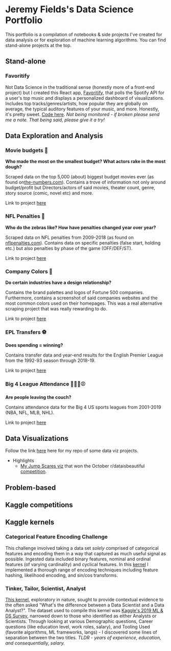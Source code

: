 # Jeremy Fields's Data Science Portfolio

This portfolio is a compilation of notebooks & side projects I've created for data analysis or for exploration of machine learning algorithms. You can find stand-alone projects at the top.

## Stand-alone 

### Favoritify
Not Data Science in the traditional sense (honestly more of a front-end project) but I created this React app, [Favoritify](https://favoritify.herokuapp.com/), that polls the Spotify API for a user's top music and displays a personalized dashboard of visualizations. Includes top tracks/genres/artists, how popular they are globally on average, the typical auditory features of your music, and more. Honestly, it's pretty sweet. [Code here](https://github.com/delafields/Favoritify). *Not being monitored - if broken please send me a note. That being said, please give it a try!*

## Data Exploration and Analysis

### Movie budgets 🎥
**Who made the most on the smallest budget? What actors rake in the most dough?**

Scraped data on the top 5,000 (about) biggest budget movies ever (as found on[the-numbers.com](https://www.the-numbers.com/movie/budgets/all)). Contains a trove of information not only around budget/profit but Directors/actors of said movies, theater count, genre, story source (comic, novel etc) and more.

Link to project [here](https://github.com/delafields/data-projects/tree/master/movie-budgets)

### NFL Penalties 🏈
**Who do the zebras like? How have penalties changed year over year?**

Scraped data on NFL penalties from 2009-2018 (as found on [nflpenalties.com](https://www.nflpenalties.com/)). Contains data on specific penalties (false start, holding etc.) but also penalties by phase of the game (OFF/DEF/ST).

Link to project [here](https://github.com/delafields/data-projects/tree/master/epl-transfers)

### Company Colors 🎨
**Do certain industries have a design relationship?**

Contains the brand palettes and logos of Fortune 500 companies. Furthermore, contains a screenshot of said companies websites and the most common colors used on their homepages. This was a real alternative scraping project that was really rewarding to do.

Link to project [here](https://github.com/delafields/data-projects/tree/master/company-colors)

### EPL Transfers ⚽
**Does spending = winning?**

Contains transfer data and year-end results for the English Premier League from the 1992-93 season through 2018-19.

Link to project [here](https://github.com/delafields/data-projects/tree/master/epl-transfers)

### Big 4 League Attendance 🏒🏀🏈⚾
**Are people leaving the couch?**

Contains attendance data for the Big 4 US sports leagues from 2001-2019 (NBA, NFL, MLB, NHL).

Link to project [here](https://github.com/delafields/data-projects/tree/master/big4league-attendance)

## Data Visualizations
Follow the link [here](https://github.com/delafields/data_visualizations) here for my repo of some data viz projects.
* Highlights
    * [My Jump Scares viz](https://www.reddit.com/r/dataisbeautiful/comments/dei68x/battle_dataviz_battle_for_the_month_of_october/f3vp452/?utm_source=share&utm_medium=web2x) that won the October r/dataisbeautiful [competition](https://www.reddit.com/r/dataisbeautiful/comments/drgz68/battle_dataviz_battle_for_the_month_of_november/).

## Problem-based

## Kaggle competitions

## Kaggle kernels

### Categorical Feature Encoding Challenge
This challenge involved taking a data set *solely* comprised of categorical features and encoding them in a way that captured as much useful signal as possible. Ingested data included binary features, nominal and ordinal features (of varying cardinality) and cyclical features. In this [kernel](https://www.kaggle.com/delafields/a-thorough-guide-on-categorical-feature-encoding) I implemented a thorough range of encoding techniques including feature hashing, likelihood encoding, and sin/cos transforms.

### Tinker, Tailor, Scientist, Analyst
[This kernel](https://www.kaggle.com/delafields/tinker-tailor-scientist-analyst), exploratory in nature, sought to provide contextual evidence to the often asked "What's the difference between a Data Scientist and a Data Analyst?". The dataset used to compile this kernel was [Kaggle's 2019 ML & DS Survey](https://www.kaggle.com/c/kaggle-survey-2019), narrowed down to those who identified as either Analysts or Scientists. Through looking at various Demographic questions, Career questions (like education level, work roles, salary), and Tooling Used (favorite algorithms, ML frameworks, langs) - I discovered some lines of separation between the two titles. *TLDR - years of experience, education, and consequentially, salary.*
